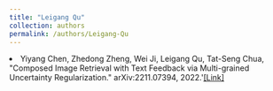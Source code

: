 ```yaml
---
title: "Leigang Qu"
collection: authors
permalink: /authors/Leigang-Qu
---
```

 <li> Yiyang Chen,  Zhedong Zheng,  Wei Ji,  Leigang Qu,  Tat-Seng Chua, &quot;Composed Image Retrieval with Text Feedback via Multi-grained Uncertainty Regularization.&quot; arXiv:2211.07394, 2022.'<a href='https://zdzheng.xyz/publication/Composed2022'>[Link]</a> </li>